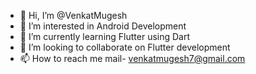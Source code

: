 - 👋 Hi, I’m @VenkatMugesh
- 👀 I’m interested in Android Development
- 🌱 I’m currently learning Flutter using Dart
- 💞️ I’m looking to collaborate on Flutter development
- 📫 How to reach me mail- venkatmugesh7@gmail.com

<!---
VenkatMugesh/VenkatMugesh is a ✨ special ✨ repository because its `README.md` (this file) appears on your GitHub profile.
You can click the Preview link to take a look at your changes.
--->
